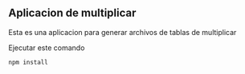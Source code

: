 ## Aplicacion de multiplicar

Esta es una aplicacion para generar archivos de tablas de multiplicar 

Ejecutar este comando

```
npm install
```

